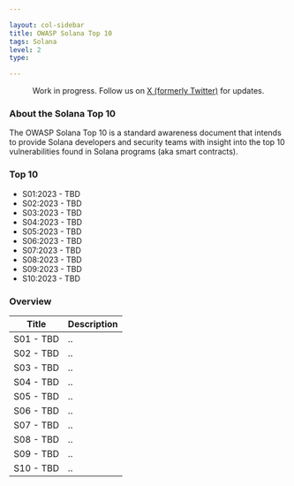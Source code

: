 ```yaml
---

layout: col-sidebar
title: OWASP Solana Top 10
tags: Solana
level: 2
type: 

---
```


<div class="alert">
  <p style="text-align:center">
    Work in progress. Follow us on 
    <a href="https://twitter.com/SolanaTop10">X (formerly Twitter)</a> for updates.
  </p>
</div>

### About the Solana Top 10
The OWASP Solana Top 10 is a standard awareness document that intends to provide Solana developers and security teams with insight into the top 10 vulnerabilities found in Solana programs (aka smart contracts). 

### Top 10
* S01:2023 - TBD
* S02:2023 - TBD
* S03:2023 - TBD
* S04:2023 - TBD
* S05:2023 - TBD
* S06:2023 - TBD
* S07:2023 - TBD
* S08:2023 - TBD
* S09:2023 - TBD
* S10:2023 - TBD

### Overview

| Title | Description |
| -- | -- |
| S01 - TBD | .. |
| S02 - TBD | .. |
| S03 - TBD | .. |
| S04 - TBD | .. |
| S05 - TBD | .. |
| S06 - TBD | .. |
| S07 - TBD | .. |
| S08 - TBD | .. |
| S09 - TBD | .. |
| S10 - TBD | .. |